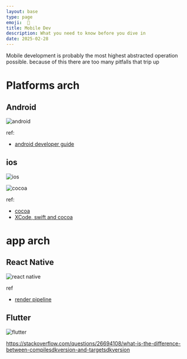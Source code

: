```yaml
---
layout: base
type: page
emoji:  📲
title: Mobile Dev
description: What you need to know before you dive in
date: 2025-02-28
---
```


Mobile development is probably the most highest abstracted operation possible. because of this there are too many pitfalls that trip up

# Platforms arch

## Android


![android](/assets/images/android.png)


ref:

- [android developer guide](https://developer.android.com/guide/platform)


## ios


![ios](/assets/images/ios-arch.webp)


![cocoa](/assets/images/cocoa.png)

ref:

- [cocoa](https://developer.apple.com/library/archive/documentation/Cocoa/Conceptual/CocoaFundamentals/WhatIsCocoa/WhatIsCocoa.html)
- [XCode, swift and cocoa](https://www.quora.com/What-is-the-relationship-between-Xcode-Swift-and-Cocoa)



# app arch

## React Native

![react native](/assets/images/react-arch.png)

ref

- [render pipeline](https://reactnative.dev/architecture/render-pipeline)


## Flutter

![flutter](/assets/images/flutter-arch.png)


https://stackoverflow.com/questions/26694108/what-is-the-difference-between-compilesdkversion-and-targetsdkversion